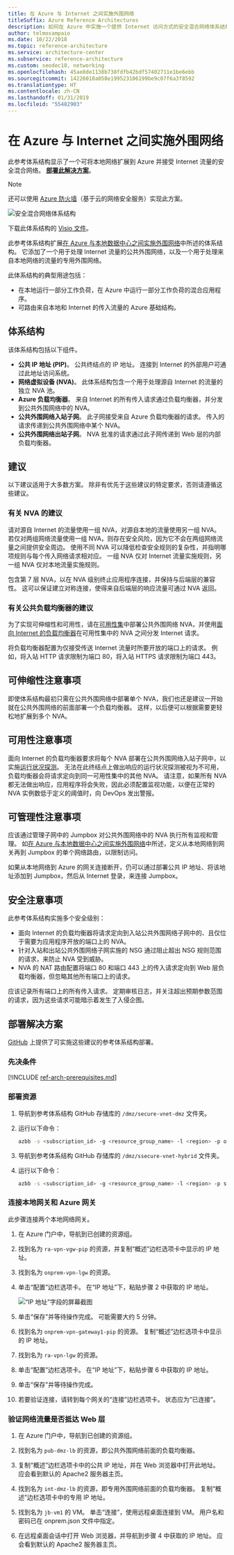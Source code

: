 ```yaml
---
title: 在 Azure 与 Internet 之间实施外围网络
titleSuffix: Azure Reference Architectures
description: 如何在 Azure 中实施一个提供 Internet 访问方式的安全混合网络体系结构。
author: telmosampaio
ms.date: 10/22/2018
ms.topic: reference-architecture
ms.service: architecture-center
ms.subservice: reference-architecture
ms.custom: seodec18, networking
ms.openlocfilehash: 45ae8de1138b738fdfb42bdf57402711e1be6ebb
ms.sourcegitcommit: 14226018a058e199523106199be9c07f6a3f8592
ms.translationtype: HT
ms.contentlocale: zh-CN
ms.lasthandoff: 01/31/2019
ms.locfileid: "55482903"
---
```

# <a name="implement-a-dmz-between-azure-and-the-internet"></a>在 Azure 与 Internet 之间实施外围网络

此参考体系结构显示了一个可将本地网络扩展到 Azure 并接受 Internet 流量的安全混合网络。 [**部署此解决方案**](#deploy-the-solution)。

> [!NOTE]
> 还可以使用 [Azure 防火墙](/azure/firewall/)（基于云的网络安全服务）实现此方案。

![安全混合网络体系结构](./images/dmz-public.png)

下载此体系结构的 [Visio 文件][visio-download]。

此参考体系结构扩展[在 Azure 与本地数据中心之间实施外围网络][implementing-a-secure-hybrid-network-architecture]中所述的体系结构。 它添加了一个用于处理 Internet 流量的公共外围网络，以及一个用于处理来自本地网络的流量的专用外围网络。

此体系结构的典型用途包括：

- 在本地运行一部分工作负荷，在 Azure 中运行一部分工作负荷的混合应用程序。
- 可路由来自本地和 Internet 的传入流量的 Azure 基础结构。

## <a name="architecture"></a>体系结构

该体系结构包括以下组件。

- **公共 IP 地址 (PIP)**。 公共终结点的 IP 地址。 连接到 Internet 的外部用户可通过此地址访问系统。
- **网络虚拟设备 (NVA)**。 此体系结构包含一个用于处理源自 Internet 的流量的独立 NVA 池。
- **Azure 负载均衡器**。 来自 Internet 的所有传入请求通过负载均衡器，并分发到公共外围网络中的 NVA。
- **公共外围网络入站子网**。 此子网接受来自 Azure 负载均衡器的请求。 传入的请求传递到公共外围网络中某个 NVA。
- **公共外围网络出站子网**。 NVA 批准的请求通过此子网传递到 Web 层的内部负载均衡器。

## <a name="recommendations"></a>建议

以下建议适用于大多数方案。 除非有优先于这些建议的特定要求，否则请遵循这些建议。

### <a name="nva-recommendations"></a>有关 NVA 的建议

请对源自 Internet 的流量使用一组 NVA，对源自本地的流量使用另一组 NVA。 若仅对两组网络流量使用一组 NVA，则存在安全风险，因为它不会在两组网络流量之间提供安全周边。 使用不同 NVA 可以降低检查安全规则的复杂性，并指明哪项规则与每个传入网络请求相对应。 一组 NVA 仅对 Internet 流量实施规则，另一组 NVA 仅对本地流量实施规则。

包含第 7 层 NVA，以在 NVA 级别终止应用程序连接，并保持与后端层的兼容性。 这可以保证建立对称连接，使得来自后端层的响应流量可通过 NVA 返回。

### <a name="public-load-balancer-recommendations"></a>有关公共负载均衡器的建议

为了实现可伸缩性和可用性，请在[可用性集][availability-set]中部署公共外围网络 NVA，并使用[面向 Internet 的负载均衡器][load-balancer]在可用性集中的 NVA 之间分发 Internet 请求。

将负载均衡器配置为仅接受传送 Internet 流量时所要开放的端口上的请求。 例如，将入站 HTTP 请求限制为端口 80，将入站 HTTPS 请求限制为端口 443。

## <a name="scalability-considerations"></a>可伸缩性注意事项

即使体系结构最初只需在公共外围网络中部署单个 NVA，我们也还是建议一开始就在公共外围网络的前面部署一个负载均衡器。 这样，以后便可以根据需要更轻松地扩展到多个 NVA。

## <a name="availability-considerations"></a>可用性注意事项

面向 Internet 的负载均衡器要求将每个 NVA 部署在公共外围网络入站子网中，以实施[运行状况探测][lb-probe]。 无法在此终结点上做出响应的运行状况探测被视为不可用，负载均衡器会将请求定向到同一可用性集中的其他 NVA。 请注意，如果所有 NVA 都无法做出响应，应用程序将会失败，因此必须配置监视功能，以便在正常的 NVA 实例数低于定义的阈值时，向 DevOps 发出警报。

## <a name="manageability-considerations"></a>可管理性注意事项

应该通过管理子网中的 Jumpbox 对公共外围网络中的 NVA 执行所有监视和管理。 如[在 Azure 与本地数据中心之间实施外围网络][implementing-a-secure-hybrid-network-architecture]中所述，定义从本地网络到网关再到 Jumpbox 的单个网络路由，以限制访问。

如果从本地网络到 Azure 的网关连接断开，仍可以通过部署公共 IP 地址、将该地址添加到 Jumpbox，然后从 Internet 登录，来连接 Jumpbox。

## <a name="security-considerations"></a>安全注意事项

此参考体系结构实施多个安全级别：

- 面向 Internet 的负载均衡器将请求定向到入站公共外围网络子网中的、且仅位于需要为应用程序开放的端口上的 NVA。
- 针对入站和出站公共外围网络子网实施的 NSG 通过阻止超出 NSG 规则范围的请求，来防止 NVA 受到威胁。
- NVA 的 NAT 路由配置将端口 80 和端口 443 上的传入请求定向到 Web 层负载均衡器，但忽略其他所有端口上的请求。

应该记录所有端口上的所有传入请求。 定期审核日志，并关注超出预期参数范围的请求，因为这些请求可能暗示着发生了入侵企图。

## <a name="deploy-the-solution"></a>部署解决方案

[GitHub][github-folder] 上提供了可实施这些建议的参考体系结构部署。

### <a name="prerequisites"></a>先决条件

[!INCLUDE [ref-arch-prerequisites.md](../../../includes/ref-arch-prerequisites.md)]

### <a name="deploy-resources"></a>部署资源

1. 导航到参考体系结构 GitHub 存储库的 `/dmz/secure-vnet-dmz` 文件夹。

2. 运行以下命令：

    ```bash
    azbb -s <subscription_id> -g <resource_group_name> -l <region> -p onprem.json --deploy
    ```

3. 导航到参考体系结构 GitHub 存储库的 `/dmz/ssecure-vnet-hybrid` 文件夹。

4. 运行以下命令：

    ```bash
    azbb -s <subscription_id> -g <resource_group_name> -l <region> -p secure-vnet-hybrid.json --deploy
    ```

### <a name="connect-the-on-premises-and-azure-gateways"></a>连接本地网关和 Azure 网关

此步骤连接两个本地网络网关。

1. 在 Azure 门户中，导航到已创建的资源组。

2. 找到名为 `ra-vpn-vgw-pip` 的资源，并复制“概述”边栏选项卡中显示的 IP 地址。

3. 找到名为 `onprem-vpn-lgw` 的资源。

4. 单击“配置”边栏选项卡。 在“IP 地址”下，粘贴步骤 2 中获取的 IP 地址。

    ![“IP 地址”字段的屏幕截图](./images/local-net-gw.png)

5. 单击“保存”并等待操作完成。 可能需要大约 5 分钟。

6. 找到名为 `onprem-vpn-gateway1-pip` 的资源。 复制“概述”边栏选项卡中显示的 IP 地址。

7. 找到名为 `ra-vpn-lgw` 的资源。

8. 单击“配置”边栏选项卡。 在“IP 地址”下，粘贴步骤 6 中获取的 IP 地址。

9. 单击“保存”并等待操作完成。

10. 若要验证连接，请转到每个网关的“连接”边栏选项卡。 状态应为“已连接”。

### <a name="verify-that-network-traffic-reaches-the-web-tier"></a>验证网络流量是否抵达 Web 层

1. 在 Azure 门户中，导航到已创建的资源组。

2. 找到名为 `pub-dmz-lb` 的资源，即公共外围网络前面的负载均衡器。

3. 复制“概述”边栏选项卡中的公共 IP 地址，并在 Web 浏览器中打开此地址。 应会看到默认的 Apache2 服务器主页。

4. 找到名为 `int-dmz-lb` 的资源，即专用外围网络前面的负载均衡器。 复制“概述”边栏选项卡中的专用 IP 地址。

5. 找到名为 `jb-vm1` 的 VM。 单击“连接”，使用远程桌面连接到 VM。 用户名和密码已在 onprem.json 文件中指定。

6. 在远程桌面会话中打开 Web 浏览器，并导航到步骤 4 中获取的 IP 地址。 应会看到默认的 Apache2 服务器主页。

[availability-set]: /azure/virtual-machines/virtual-machines-windows-manage-availability
[github-folder]: https://github.com/mspnp/reference-architectures/tree/master/dmz/secure-vnet-dmz

[implementing-a-secure-hybrid-network-architecture]: ./secure-vnet-hybrid.md
[iptables]: https://help.ubuntu.com/community/IptablesHowTo
[lb-probe]: /azure/load-balancer/load-balancer-custom-probe-overview
[load-balancer]: /azure/load-balancer/load-balancer-Internet-overview
[network-security-group]: /azure/virtual-network/virtual-networks-nsg

[visio-download]: https://archcenter.blob.core.windows.net/cdn/dmz-reference-architectures.vsdx
